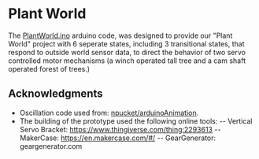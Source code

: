 # Plant World

The [PlantWorld.ino](PlantWorld.ino) arduino code, was designed to provide our "Plant World" project with 6 seperate states, including 3 transitional states, that respond to outside world sensor data, to direct the behavior of two servo controlled motor mechanisms (a winch operated tall tree and a cam shaft operated forest of trees.)

## Acknowledgments

  - Oscillation code used from: [npucket/arduinoAnimation](https://github.com/npuckett/arduinoAnimation).
  - The building of the prototype used the following online tools:
    -- Vertical Servo Bracket: https://www.thingiverse.com/thing:2293613
    -- MakerCase: https://en.makercase.com/#/
    -- GearGenerator: geargenerator.com
